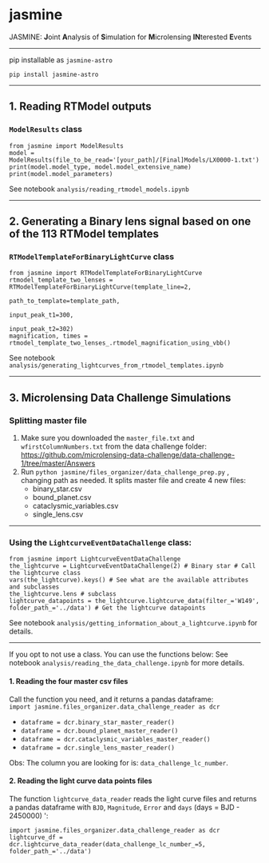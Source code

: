 # jasmine
JASMINE: **J**oint **A**nalysis of **S**imulation for **M**icrolensing **IN**terested **E**vents

---
pip installable as `jasmine-astro`
```
pip install jasmine-astro
```
---
## 1. Reading RTModel outputs
### `ModelResults` class
```
from jasmine import ModelResults
model = ModelResults(file_to_be_read='[your_path]/[Final]Models/LX0000-1.txt')
print(model.model_type, model.model_extensive_name)
print(model.model_parameters)
```
See notebook `analysis/reading_rtmodel_models.ipynb`

---
## 2. Generating a Binary lens signal based on one of the 113 RTModel templates
### `RTModelTemplateForBinaryLightCurve` class
```
from jasmine import RTModelTemplateForBinaryLightCurve
rtmodel_template_two_lenses = RTModelTemplateForBinaryLightCurve(template_line=2,
                                                                     path_to_template=template_path,
                                                                     input_peak_t1=300,
                                                                     input_peak_t2=302)
magnification, times = rtmodel_template_two_lenses_.rtmodel_magnification_using_vbb()
```
See notebook `analysis/generating_lightcurves_from_rtmodel_templates.ipynb`

---
## 3. Microlensing Data Challenge Simulations

### Splitting master file
1. Make sure you downloaded the `master_file.txt` and `wfirstColumnNumbers.txt`  from the data challenge folder:  
   https://github.com/microlensing-data-challenge/data-challenge-1/tree/master/Answers
2. Run `python jasmine/files_organizer/data_challenge_prep.py` , changing path as needed. It splits master file and create 4 new files:
   * binary_star.csv
   * bound_planet.csv
   * cataclysmic_variables.csv
   * single_lens.csv
---
###  Using the `LightcurveEventDataChallenge` class:  
```
from jasmine import LightcurveEventDataChallenge
the_lightcurve = LightcurveEventDataChallenge(2) # Binary star # Call the lightcurve class
vars(the_lightcurve).keys() # See what are the available attributes and subclasses
the_lightcurve.lens # subclass
lightcurve_datapoints = the_lightcurve.lightcurve_data(filter_='W149', folder_path_='../data') # Get the lightcurve datapoints
```

See notebook `analysis/getting_information_about_a_lightcurve.ipynb` for details.

---
If you opt to not use a class. You can use the functions below:
See notebook `analysis/reading_the_data_challenge.ipynb` for more details.
#### 1. Reading the four master csv files
Call the function you need, and it returns a pandas dataframe:  
`import jasmine.files_organizer.data_challenge_reader as dcr`
* `dataframe = dcr.binary_star_master_reader()`  
* `dataframe = dcr.bound_planet_master_reader()`  
* `dataframe = dcr.cataclysmic_variables_master_reader()`  
* `dataframe = dcr.single_lens_master_reader()`  

Obs: The column you are looking for is: `data_challenge_lc_number`.  

#### 2. Reading the light curve data points files
The function `lightcurve_data_reader` reads the light curve files and returns a pandas dataframe with `BJD`, `Magnitude`, `Error` and `days` (days = BJD - 2450000) ':  

```
import jasmine.files_organizer.data_challenge_reader as dcr
lightcurve_df = dcr.lightcurve_data_reader(data_challenge_lc_number_=5, folder_path_='../data')
```
